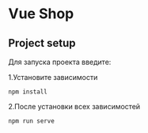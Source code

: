 # Vue Shop

## Project setup

Для запуска проекта введите:

1.Установите зависимости

```
npm install
```

2.После установки всех зависимостей

```
npm run serve
```
